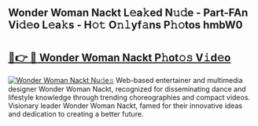 ## Wonder Woman Nackt L𝚎a𝚔ed N𝚞𝚍e - Part-FAn Vi𝚍𝚎o L𝚎a𝚔s - H𝚘𝚝 O𝚗𝚕yf𝚊ns P𝚑𝚘tos hmbW0

# <h2><a href="http://kfagbs.oniu.top/?m=Wonder+Woman+Nackt">🔗👉 🔴 Wonder Woman Nackt P𝚑ot𝚘𝚜 V𝚒d𝚎o</a></h2>

[![Wonder Woman Nackt Nu𝚍e𝚜](https://i.imgur.com/0qMVB7G.gif)](http://kfagbs.oniu.top/?m=Wonder+Woman+Nackt)
Web-based entertainer and multimedia designer Wonder Woman Nackt, recognized for disseminating dance and lifestyle knowledge through trending choreographies and compact videos. Visionary leader Wonder Woman Nackt, famed for their innovative ideas and dedication to creating a better future.  
